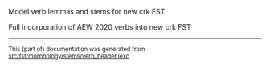 

Model verb lemmas and stems for new crk FST

Full incorporation of AEW 2020 verbs into new crk FST

* * *

<small>This (part of) documentation was generated from [src/fst/morphology/stems/verb_header.lexc](https://github.com/giellalt/lang-cwd/blob/main/src/fst/morphology/stems/verb_header.lexc)</small>
